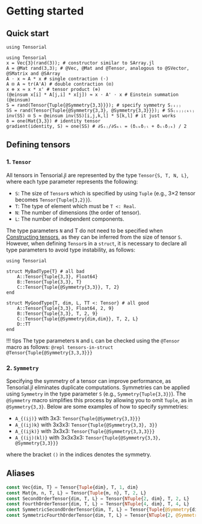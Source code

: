 # Getting started

## Quick start

```@setup quick-start
using Tensorial
```

```@repl quick-start
using Tensorial
x = Vec{3}(rand(3)); # constructor similar to SArray.jl
A = @Mat rand(3,3); # @Vec, @Mat and @Tensor, analogous to @SVector, @SMatrix and @SArray
A ⋅ x ≈ A * x # single contraction (⋅)
A ⊡ A ≈ tr(A'A) # double contraction (⊡)
x ⊗ x ≈ x * x' # tensor product (⊗)
(@einsum x[i] * A[j,i] * x[j]) ≈ x ⋅ A' ⋅ x # Einstein summation (@einsum)
S = rand(Tensor{Tuple{@Symmetry{3,3}}}); # specify symmetry S₍ᵢⱼ₎
SS = rand(Tensor{Tuple{@Symmetry{3,3}, @Symmetry{3,3}}}); # SS₍ᵢⱼ₎₍ₖₗ₎
inv(SS) ⊡ S ≈ @einsum inv(SS)[i,j,k,l] * S[k,l] # it just works
δ = one(Mat{3,3}) # identity tensor
gradient(identity, S) ≈ one(SS) # ∂Sᵢⱼ/∂Sₖₗ = (δᵢₖδⱼₗ + δᵢₗδⱼₖ) / 2
```

## Defining tensors

### 1. `Tensor`

All tensors in Tensorial.jl are represented by the type `Tensor{S, T, N, L}`, where each type parameter represents the following:

- `S`: The size of `Tensor`s which is specified by using `Tuple` (e.g., 3×2 tensor becomes `Tensor{Tuple{3,2}}`).
- `T`: The type of element which must be `T <: Real`.
- `N`: The number of dimensions (the order of tensor).
- `L`: The number of independent components.

The type parameters `N` and T do not need to be specified when [Constructing tensors](@ref), as they can be inferred from the size of tensor `S`.
However, when defining `Tensor`s in a `struct`, it is necessary to declare all type parameters to avoid type instability, as follows:

```@setup tensors-in-struct
using Tensorial
```

```@example tensors-in-struct
struct MyBadType{T} # all bad
    A::Tensor{Tuple{3,3}, Float64}
    B::Tensor{Tuple{3,3}, T}
    C::Tensor{Tuple{@Symmetry{3,3}}, T, 2}
end

struct MyGoodType{T, dim, L, TT <: Tensor} # all good
    A::Tensor{Tuple{3,3}, Float64, 2, 9}
    B::Tensor{Tuple{3,3}, T, 2, 9}
    C::Tensor{Tuple{@Symmetry{dim,dim}}, T, 2, L}
    D::TT
end
```

!!! tips
    The type parameters `N` and `L` can be checked using the `@Tensor` macro as follows:
    ```@repl tensors-in-struct
    @Tensor{Tuple{@Symmetry{3,3,3}}}
    ```

### 2. `Symmetry`

Specifying the symmetry of a tensor can improve performance, as Tensorial.jl eliminates duplicate computations. Symmetries can be applied using `Symmetry` in the type parameter `S` (e.g., `Symmetry{Tuple{3,3}}`). The `@Symmetry` macro simplifies this process by allowing you to omit `Tuple`, as in `@Symmetry{3,3}`. Below are some examples of how to specify symmetries:

* ``A_{(ij)}`` with 3x3: `Tensor{Tuple{@Symmetry{3,3}}}`
* ``A_{(ij)k}`` with 3x3x3: `Tensor{Tuple{@Symmetry{3,3}, 3}}`
* ``A_{(ijk)}`` with 3x3x3: `Tensor{Tuple{@Symmetry{3,3,3}}}`
* ``A_{(ij)(kl)}`` with 3x3x3x3: `Tensor{Tuple{@Symmetry{3,3}, @Symmetry{3,3}}}`

where the bracket ``()`` in the indices denotes the symmetry.

## Aliases

```julia
const Vec{dim, T} = Tensor{Tuple{dim}, T, 1, dim}
const Mat{m, n, T, L} = Tensor{Tuple{m, n}, T, 2, L}
const SecondOrderTensor{dim, T, L} = Tensor{NTuple{2, dim}, T, 2, L}
const FourthOrderTensor{dim, T, L} = Tensor{NTuple{4, dim}, T, 4, L}
const SymmetricSecondOrderTensor{dim, T, L} = Tensor{Tuple{@Symmetry{dim, dim}}, T, 2, L}
const SymmetricFourthOrderTensor{dim, T, L} = Tensor{NTuple{2, @Symmetry{dim, dim}}, T, 4, L}
```

